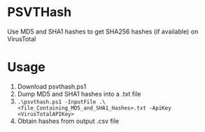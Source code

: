 # PSVTHash
Use MD5 and SHA1 hashes to get SHA256 hashes (if available) on VirusTotal

# Usage
1. Download psvthash.ps1
2. Dump MD5 and SHA1 hashes into a .txt file
3. `.\psvthash.ps1 -InputFile .\<file_Containing_MD5_and_SHA1_Hashes>.txt -ApiKey <VirusTotalAPIKey>`
4. Obtain hashes from output .csv file
